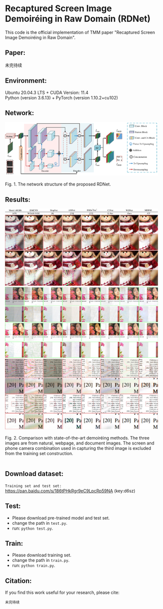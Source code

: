 # Recaptured Screen Image Demoiréing in Raw Domain (RDNet)
This code is the official implementation of TMM paper "Recaptured Screen Image Demoiréing in Raw Domain".

Paper:<br>
--------
未完待续<br>

Environment:<br>
--------
Ubuntu 20.04.3 LTS + CUDA Version: 11.4 <br>
Python (version 3.6.13) + PyTorch (version 1.10.2+cu102) <br>

Network:<br>
-------
 <div align=center><img src="https://github.com/tju-chengyijia/RDNet/blob/main/imgs/framework.pdf"></div><br>
Fig. 1. The network structure of the proposed RDNet.<br>

Results:<br>
-------
 <div align=center><img src="https://github.com/tju-chengyijia/RDNet/blob/master/imgs/SOTA_fig.pdf"></div><br>
Fig. 2. Comparison with state-of-the-art demoiréing methods. The three images are from natural, webpage, and document images. The screen and phone camera combination used in capturing the third image is excluded from the training set construction.<br>
<br>

Download dataset:<br>
--------
`Training set and test set:` https://pan.baidu.com/s/186tPHkRgr9eC9LpcRp59NA (key:d6sz)<br>

Test:<br>
-------
* Please download pre-trained model and test set.
* change the path in `test.py`.
* run: `python test.py`.

Train:<br>
--------
* Please download training set.
* change the path in `train.py`.
* run:  `python train.py`.

Citation:<br>
-------
If you find this work useful for your research, please cite:<br>
```
未完待续
```
